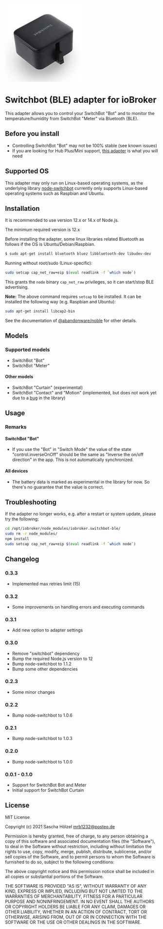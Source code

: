 ![Logo](admin/switchbot-ble.png)

# Switchbot (BLE) adapter for ioBroker

This adapter allows you to control your SwitchBot "Bot" and to monitor the temperature/humidity from SwitchBot "Meter" via Bluetooth (BLE).

## Before you install

* Controlling SwitchBot "Bot" may not be 100% stable (see known issues)
* If you are looking for Hub Plus/Mini support, [this adapter](https://github.com/DrozmotiX/ioBroker.switchbot-hub) is what you will need

## Supported OS

This adapter may only run on Linux-based operating systems, as the underlying library [node-switchbot](https://github.com/OpenWonderLabs/node-switchbot#supported-os) currently only supports Linux-based operating systems such as Raspbian and Ubuntu.

## Installation

It is recommended to use version 12.x or 14.x of Node.js.

The minimum required version is 12.x

Before installing the adapter, some linux libraries related Bluetooth as follows if the OS is Ubuntu/Debian/Raspbian.

```bash
$ sudo apt-get install bluetooth bluez libbluetooth-dev libudev-dev
```

Running without root/sudo (Linux-specific):

```bash
sudo setcap cap_net_raw+eip $(eval readlink -f `which node`)
```

This grants the `node` binary `cap_net_raw` privileges, so it can start/stop BLE advertising.

__Note:__ The above command requires `setcap` to be installed.
It can be installed the following way (e.g. Raspbian and Ubuntu):

```bash
sudo apt-get install libcap2-bin
```

See the documentation of [@abandonware/noble](https://github.com/abandonware/noble#readme) for other details.

## Models

### Supported models

* SwitchBot "Bot"
* SwitchBot "Meter"

#### Other models

* SwitchBot "Curtain" (experimental)
* SwitchBot "Contact" and "Motion" (implemented, but does not work yet due to a [bug](https://github.com/OpenWonderLabs/homebridge-switchbot/issues/104#issuecomment-979372200) in the library)

## Usage

### Remarks

#### SwitchBot "Bot"

* If you use the "Bot" in "Switch Mode" 
  the value of the state "control.inverseOnOff" should be the same as "Inverse the on/off direction" in the app.
  This is not automatically synchronized.

#### All devices

* The battery data is marked as experimental in the library for now.
  So there's no guarantee that the value is correct.

## Troubleshooting

If the adapter no longer works, e.g. after a restart or system update, please try the following:

```bash
cd /opt/iobroker/node_modules/iobroker.switchbot-ble/
sudo rm -r node_modules/
npm install
sudo setcap cap_net_raw+eip $(eval readlink -f `which node`)
```

## Changelog

### 0.3.3
* Implemented max retries limit (15)

### 0.3.2
* Some improvements on handling errors and executing commands

### 0.3.1
* Add new option to adapter settings

### 0.3.0
* Remove "switchbot" dependency
* Bump the required Node.js version to 12
* Bump node-switchbot to 1.1.2
* Bump some other dependencies

### 0.2.3
* Some minor changes

### 0.2.2
* Bump node-switchbot to 1.0.6

### 0.2.1
* Bump node-switchbot to 1.0.3

### 0.2.0
* Bump node-switchbot to 1.0.0

### 0.0.1 - 0.1.0
* Support for SwitchBot Bot and Meter
* Initial support for SwitchBot Curtain

## License
MIT License

Copyright (c) 2021 Sascha Hölzel <mrb1232@posteo.de>

Permission is hereby granted, free of charge, to any person obtaining a copy
of this software and associated documentation files (the "Software"), to deal
in the Software without restriction, including without limitation the rights
to use, copy, modify, merge, publish, distribute, sublicense, and/or sell
copies of the Software, and to permit persons to whom the Software is
furnished to do so, subject to the following conditions:

The above copyright notice and this permission notice shall be included in all
copies or substantial portions of the Software.

THE SOFTWARE IS PROVIDED "AS IS", WITHOUT WARRANTY OF ANY KIND, EXPRESS OR
IMPLIED, INCLUDING BUT NOT LIMITED TO THE WARRANTIES OF MERCHANTABILITY,
FITNESS FOR A PARTICULAR PURPOSE AND NONINFRINGEMENT. IN NO EVENT SHALL THE
AUTHORS OR COPYRIGHT HOLDERS BE LIABLE FOR ANY CLAIM, DAMAGES OR OTHER
LIABILITY, WHETHER IN AN ACTION OF CONTRACT, TORT OR OTHERWISE, ARISING FROM,
OUT OF OR IN CONNECTION WITH THE SOFTWARE OR THE USE OR OTHER DEALINGS IN THE
SOFTWARE.
